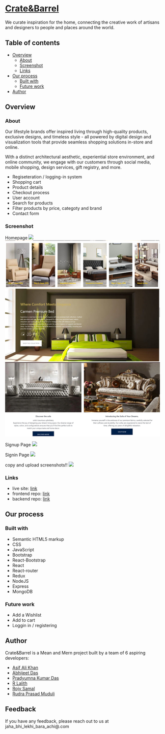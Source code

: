 # [Crate&Barrel](link!!!)

We curate inspiration for the home, connecting the creative work
of artisans and designers to people and places around the world.

## Table of contents

- [Overview](#overview)
  - [About](#About)
  - [Screenshot](#screenshot)
  - [Links](#links)
- [Our process](#our-process)
  - [Built with](#built-with)
  - [Future work](#future-work)
- [Author](#author)

## Overview

### About

Our lifestyle brands offer inspired living through high-quality products, exclusive designs, and
timeless style - all powered by digital design and visualization tools that provide seamless shopping solutions in-store and online.

With a distinct architectural aesthetic, experiential store environment, and online community, we engage with our customers through social media, mobile shopping, design services, gift registry, and more.

- Regiseteration / logging-in system
- Shopping cart
- Product details
- Checkout process
- User account
- Search for products
- Filter products by price, categoty and brand
- Contact form

### Screenshot

Homepage
![](C:\Users\Hp\OneDrive\Documents\GitHub\codedawg_project2\images\chairs.jpg)
![](./images/homepage2.jpg)
![](./images/homepage3.jpg)
![](./images/homepage4.jpg)

Signup Page
![](./uploads/readme-screenshot.png)

Signin Page
![](./uploads/readme-screenshot.png)

copy and upload screenshots!!
![](./uploads/readme-screenshot.png)

### Links

- live site: [link](link!!)
- frontend repo: [link](link!!)
- backend repo: [link](link!!)

## Our process

### Built with

- Semantic HTML5 markup
- CSS
- JavaScript
- Bootstrap
- React-Bootstrap
- React
- React-router
- Redux
- NodeJS
- Express
- MongoDB

### Future work

- Add a Wishlist
- Add to cart
- Loggin in / registering

## Author

Crate&Barrel is a Mean and Mern project built by a team of 6 aspiring developers:

- [Asif Ali Khan](https://github.com/Atenamus)
- [Abhijeet Das](https://github.com/Abhijeet2040)
- [Pradyumna Kumar Das](https://github.com/ghostgit26)
- [R Lalith](https://github.com/aaTma007)
- [Rojy Samal](https://github.com/RojySamal)
- [Rudra Prasad Muduli](https://github.com/rudra1011)

## Feedback

If you have any feedback, please reach out to us at jaha_bhi_lekhi_bara_achi@.com
